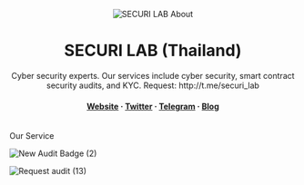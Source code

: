 <div align="center">

  
![SECURI LAB About](https://user-images.githubusercontent.com/111109564/236715929-1ad8c3e6-aa64-4862-8789-7c2367381bbd.png)


  <h1>SECURI LAB (Thailand)</h1>
  
  <p>
    Cyber security experts. Our services include cyber security, smart contract security audits, and KYC.
Request: http://t.me/securi_lab
  </p>
  
  

<h4>
    <a href="https://securi-lab.com/">Website</a>
  <span> · </span>
    <a href="https://twitter.com/SECURI_LAB">Twitter</a>
  <span> · </span>
    <a href="https://t.me/securi_lab">Telegram</a>
  <span> · </span>
    <a href="https://medium.com/@securi">Blog</a>
  </h4>
</div>

<br />
Our Service

![New Audit Badge (2)](https://user-images.githubusercontent.com/111109564/236653904-0f377a78-dda2-443d-bb54-198e3d33e8d9.png)


![Request audit (13)](https://user-images.githubusercontent.com/111109564/222057642-c3ef86f1-74ac-476e-98d1-75c03bc1ce04.png)


